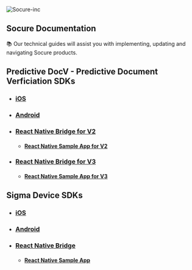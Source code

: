 ![Socure-inc](https://www.socure.com/hubfs/soc_logo.svg)

## Socure Documentation
:books: Our technical guides will assist you with implementing, updating and navigating Socure products.

## Predictive DocV - Predictive Document Verficiation SDKs

* ### [iOS](https://github.com/socure-inc/socure-docv-sdk-ios)
* ### [Android](https://github.com/socure-inc/socure-docv-sdk-android)

* ### [React Native Bridge for V2](https://github.com/socure-inc/socure-docv-wrapper-react-native)
  * #### [React Native Sample App for V2](https://github.com/socure-inc/socure-docv-demo-app-react-native/tree/main/v2)

* ### [React Native Bridge for V3](https://www.npmjs.com/package/socure-docv-v3-rn-bridge)
  * #### [React Native Sample App for V3](https://github.com/socure-inc/socure-docv-demo-app-react-native)

## Sigma Device SDKs

* ### [iOS](https://github.com/socure-inc/socure-sigmadevice-sdk-ios)
* ### [Android](https://github.com/socure-inc/socure-sigmadevice-sdk-android)

* ### [React Native Bridge](https://github.com/socure-inc/socure-sigmadevice-wrapper-react-native)
  * #### [React Native Sample App](https://github.com/socure-inc/socure-sigmadevice-demo-app-react-native)
